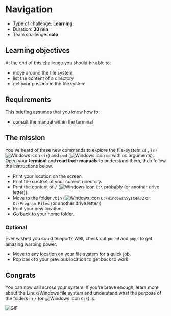 # Navigation

- Type of challenge: **Learning**
- Duration: **30 min**
- Team challenge: **solo**

## Learning objectives

At the end of this challenge you should be able to:

- move around the file system
- list the content of a directory
- get your position in the file system

## Requirements

This briefing assumes that you know how to:

- consult the manual within the terminal

## The mission

You’ve heard of three new commands to explore the file-system `cd` , `ls` (![Windows icon](./assets/win_icon.png) `dir`) and `pwd` (![Windows icon](./assets/win_icon.png) `cd` with no arguments). Open your **terminal** and **read
their manuals** to understand them, then follow the instructions below.

- Print your location on the screen.
- Print the content of your current directory.
- Print the content of `/` (![Windows icon](./assets/win_icon.png) `C:\` probably (or another drive letter)).
- Move to the folder `/bin` (![Windows icon](./assets/win_icon.png) `C:\Windows\System32` or `C:\Program Files` (or another drive letter))
- Print your new location.
- Go back to your home folder.

### Optional

Ever wished you could teleport? Well, check out `pushd` and `popd` to get amazing warping power.

- Move to any location on your file system for a quick job.
- Pop back to your previous location to get back to work.

## Congrats

You can now sail across your system. If you’re brave enough, learn more about the Linux/Windows file system and understand what the purpose of the folders in `/` (or ![Windows icon](./assets/win_icon.png) `C:\`) is.

![GIF](https://media.giphy.com/media/nXoTyepmvsJrO/giphy.gif)
